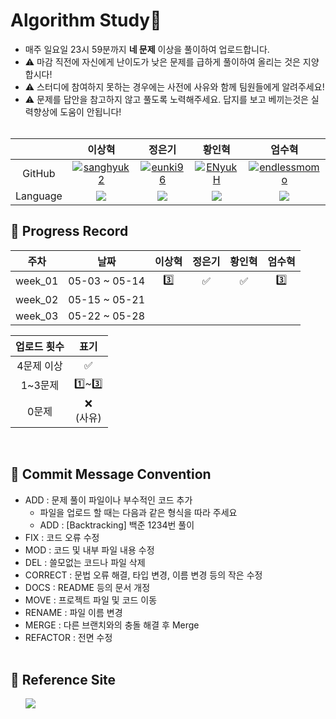 # Algorithm Study📝
- 매주 일요일 23시 59분까지 <b>네 문제</b> 이상을 풀이하여 업로드합니다.</br>
- ⚠️ 마감 직전에 자신에게 난이도가 낮은 문제를 급하게 풀이하여 올리는 것은 지양합시다!</br>
- ⚠️ 스터디에 참여하지 못하는 경우에는 사전에 사유와 함께 팀원들에게 알려주세요!
- ⚠️ 문제를 답안을 참고하지 않고 풀도록 노력해주세요. 답지를 보고 베끼는것은 실력향상에 도움이 안됩니다!
<br></br>

|  | 이상혁 | 정은기 | 황인혁 | 엄수혁 |
| :---: | :---: | :---: | :---: | :---: |
| GitHub | [![sanghyuk2](https://github.com/sanghyuk2.png?width=200px)](https://github.com/sanghyuk2) | [![eunki96](https://github.com/eunki96.png?width=200px)](https://github.com/eunki96) | [![ENyukH](https://github.com/ENyukH.png?width=200px)](https://github.com/ENyukH) |[![endlessmomo](https://github.com/endlessmomo.png?width=200px)](https://github.com/endlessmomo) |
| Language | <img src="https://img.shields.io/badge/Java-007396?style=for-the-badge&logo=java&logoColor=white"> | <img src="https://img.shields.io/badge/Java-007396?style=for-the-badge&logo=java&logoColor=white"> | <img src="https://img.shields.io/badge/Java-007396?style=for-the-badge&logo=java&logoColor=white"> | <img src="https://img.shields.io/badge/Java-007396?style=for-the-badge&logo=java&logoColor=white"> |


## 📍 Progress Record
|   주차    |      날짜       | 이상혁 | 정은기 | 황인혁 | 엄수혁 | 
|:-------:|:-------------:|:-------:|:---------:|:--------:|:--------:|
| week_01 | 05-03 ~ 05-14 |    3️⃣    |     ✅     |    ✅    |    3️⃣     |
| week_02 | 05-15 ~ 05-21 |          |           |         |          |
| week_03 | 05-22 ~ 05-28 |          |           |         |          |


| 업로드 횟수 | 표기 |
| :---: | :---: |
| 4문제 이상 | ✅ |
| 1~3문제 | 1️⃣~3️⃣ |
| 0문제 | ❌ <br/>(사유) |

<br>

## 📍 Commit Message Convention
- ADD : 문제 풀이 파일이나 부수적인 코드 추가
  - 파일을 업로드 할 때는 다음과 같은 형식을 따라 주세요
  - ADD : [Backtracking] 백준 1234번 풀이
- FIX : 코드 오류 수정
- MOD : 코드 및 내부 파일 내용 수정
- DEL : 쓸모없는 코드나 파일 삭제
- CORRECT : 문법 오류 해결, 타입 변경, 이름 변경 등의 작은 수정
- DOCS : README 등의 문서 개정
- MOVE : 프로젝트 파일 및 코드 이동
- RENAME : 파일 이름 변경
- MERGE : 다른 브랜치와의 충돌 해결 후 Merge
- REFACTOR : 전면 수정
<br></br>

## 📍 Reference Site
&nbsp;&nbsp;&nbsp;&nbsp;&nbsp; <a href="https://www.notion.so/e880d48f62164ae799dba80bff82591e"><img src="https://img.shields.io./badge/Notion-000000?style=for-the-badge&logo=notion&logoColor=white"></a>
